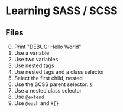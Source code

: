 # Learning SASS / SCSS
## Files
0. Print "DEBUG: Hello World"
1. Use a variable
2. Use two variables
3. Use nested tags
4. Use nested tags and a class selector
5. Select the first child, nested
6. Use the SCSS parent selector: ``&``
7. Use a nested class selector
9. Use ``@extend``
10. Use ``@each`` and ``#{}``
